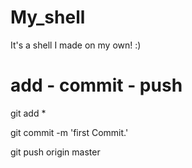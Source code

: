 # My_shell
It's a shell I made on my own! :)

# add - commit - push
git add *

git commit -m 'first Commit.'

git push origin master

